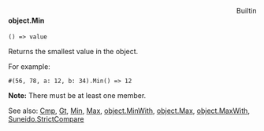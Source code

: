 <div style="float:right"><span class="builtin">Builtin</span></div>

#### object.Min

``` suneido
() => value
```

Returns the smallest value in the object.

For example:

``` suneido
#(56, 78, a: 12, b: 34).Min() => 12
```

**Note:** There must be at least one member.


See also:
[Cmp](<../Cmp.md>),
[Gt](<../Gt.md>),
[Min](<../Min.md>),
[Max](<../Max.md>),
[object.MinWith](<object.MinWith.md>),
[object.Max](<object.Max.md>),
[object.MaxWith](<object.MaxWith.md>),
[Suneido.StrictCompare](<../Suneido/Suneido.StrictCompare.md>)
